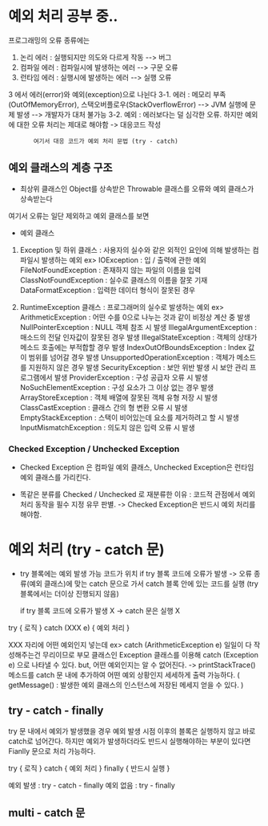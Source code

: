 # 예외 처리 공부 중..
프로그래밍의 오류 종류에는
1. 논리 에러 : 실행되지만 의도와 다르게 작동 --> 버그
2. 컴파일 에러 : 컴파일시에 발생하는 에러 --> 구문 오류 
3. 런타임 에러 : 실행시에 발생하는 에러 --> 실행 오류

3 에서 에러(error)와 예외(exception)으로 나뉜다
3-1. 에러 : 메모리 부족(OutOfMemoryError), 스택오버플로우(StackOverflowError) 
           --> JVM 실행에 문제 발생 
           --> 개발자가 대처 불가능
3-2. 예외 : 에러보다는 덜 심각한 오류.
           하지만 예외에 대한 오류 처리는 제대로 해야함 
           -> 대응코드 작성

           여기서 대응 코드가 예외 처리 문법 (try - catch)


## 예외 클래스의 계층 구조
- 최상위 클래스인 Object를 상속받은 Throwable 클래스를 오류와 예외 클래스가 상속받는다

여기서 오류는 일단 제외하고 예외 클래스를 보면
- 예외 클래스
1. Exception 및 하위 클래스 : 사용자의 실수와 같은 외적인 요인에 의해 발생하는 컴파일시 발생하는 예외
ex> IOException : 입 / 출력에 관한 예외
    FileNotFoundException : 존재하지 않는 파일의 이름을 입력
    ClassNotFoundException : 실수로 클래스의 이름을 잘못 기재
    DataFormatException : 입력한 데이터 형식이 잘못된 경우

2. RuntimeException 클래스 : 프로그래머의 실수로 발생하는 예외
ex> ArithmeticException : 어떤 수를 0으로 나누는 것과 같이 비정상 계산 중 발생
    NullPointerException : NULL 객체 참조 시 발생
    IllegalArgumentException : 매소드의 전달 인자값이 잘못된 경우 발생
    IllegalStateException : 객체의 상태가 메소드 호출에는 부적합할 경우 발생
    IndexOutOfBoundsException : Index 값이 범위를 넘어갈 경우 발생
    UnsupportedOperationException : 객체가 메소드를 지원하지 않은 경우 발생
    SecurityException : 보안 위반 발생 시 보안 관리 프로그램에서 발생
    ProviderException : 구성 공급자 오류 시 발생
    NoSuchElementException : 구성 요소가 그 이상 없는 경우 발생
    ArrayStoreException : 객체 배열에 잘못된 객체 유형 저장 시 발생
    ClassCastException : 클래스 간의 형 변환 오류 시 발생
    EmptyStackException : 스택이 비어있는데 요소를 제거하려고 할 시 발생
    InputMismatchException : 의도치 않은 입력 오류 시 발생


### Checked Exception / Unchecked Exception
- Checked Exception 은 컴파일 예외 클래스, Unchecked Exception은 런타임 예외 클래스를 가리킨다.

- 똑같은 분류를 Checked / Unchecked 로 재분류한 이유 : 코드적 관점에서 예외 처리 동작을 필수 지정 유무 판별. -> Checked Exception은 반드시 예외 처리를 해야함.

# 예외 처리 (try - catch 문)
- try 블록에는 예외 발생 가능 코드가 위치 
    if try 블록 코드에 오류가 발생
    -> 오류 종류(예외 클래스)에 맞는 catch 문으로 가서 catch 블록 안에 있는 코드를 실행 (try 블록에서는 더이상 진행되지 않음)

    if try 블록 코드에 오류가 발생 X
    -> catch 문은 실행 X


try {
    로직
}
catch (XXX e) {
    예외 처리
}

XXX 자리에 어떤 예외인지 넣는데 ex> catch (ArithmeticException e)
일일이 다 작성해주는건 무리이므로 부모 클래스인 Exception 클래스를 이용해 catch (Exception e) 으로 나타낼 수 있다.
but, 어떤 예외인지는 알 수 없어진다.
-> printStackTrace() 메소드를 catch 문 내에 추가하여 어떤 예외 상황인지 세세하게 출력 가능하다.
    ( getMessage() : 발생한 예외 클래스의 인스턴스에 저장된 메세지 얻을 수 있다. )

## try - catch - finally

try 문 내에서 예외가 발생했을 경우 예외 발생 시점 이후의 블록은 실행하지 않고 바로 catch로 넘어간다.
하지만 예외가 발생하더라도 반드시 실행해야하는 부분이 있다면 Fianlly 문으로 처리 가능하다.

try {
    로직
}
catch {
    예외 처리
}
finally {
    반드시 실행
}

예외 발생 : try - catch - finally
예외 없음 : try - finally

## multi - catch 문
